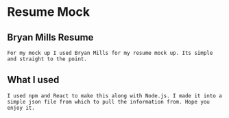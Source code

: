 # Resume Mock

## Bryan Mills Resume
    For my mock up I used Bryan Mills for my resume mock up. Its simple and straight to the point. 

## What I used
    I used npm and React to make this along with Node.js. I made it into a simple json file from which to pull the information from. Hope you enjoy it.
